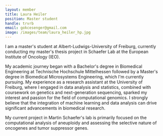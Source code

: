 ```yaml
---
layout: member
title: Laura Heiler
position: Master student
handle: trvrb
email: gokcesenger@gmail.com
image: /images/team/laura_heiler_hp.jpg
---
```



I am a master's student at Albert-Ludwigs-University of Freiburg,
currently conducting my master's thesis project in Schaefer Lab at the
European Institute of Oncology (IEO).

My academic journey began with a Bachelor's degree in Biomedical
Engineering at Technische Hochschule Mittelhessen followed by a
Master's degree in Biomedical Microsystems Engineering, which I'm
currently pursuing. My experience as a research assistant at the
University of Freiburg, where I engaged in data analysis and
statistics, combined with coursework on genetics and next-generation
sequencing, sparked my interest and passion for the field of
computational genomics. I strongly believe that the integration of
machine learning and data analysis can drive significant advancements
in biomedical research.

My current project in Martin Schaefer's lab is primarily focused on the
computational analysis of aneuploidy and assessing the selective nature
of oncogenes and tumor suppressor genes.
